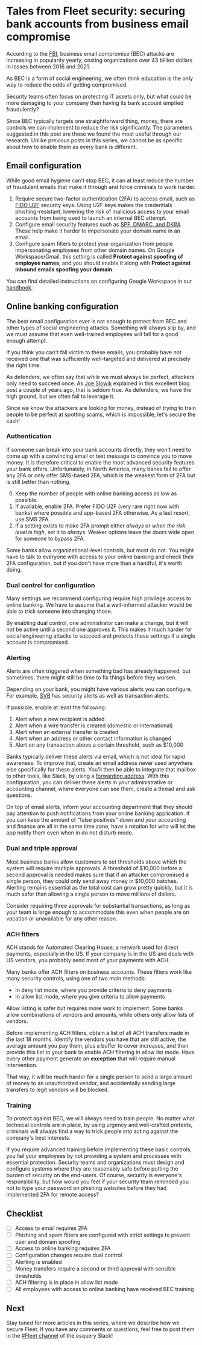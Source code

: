 # Tales from Fleet security: securing bank accounts from business email compromise

According to the [FBI](https://www.ic3.gov/Media/Y2022/PSA220504), business email compromise (BEC) attacks are increasing in popularity yearly, costing organizations over 43 billion dollars in losses between 2016 and 2021.

As BEC is a form of social engineering, we often think education is the only way to reduce the odds of getting compromised. 

Security teams often focus on protecting IT assets only, but what could be more damaging to your company than having its bank account emptied fraudulently?

Since BEC typically targets one straightforward thing, money, there are controls we can implement to reduce the risk significantly. The parameters suggested in this post are those we found the most useful through our research. Unlike previous posts in this series, we cannot be as specific about how to enable them as every bank is different.

## Email configuration
While good email hygiene can't stop BEC, it can at least reduce the number of fraudulent emails that make it through and force criminals to work harder.

1. Require secure two-factor authentication (2FA) to access email, such as [FIDO U2F](https://fidoalliance.org/specs/u2f-specs-master/fido-u2f-overview.html) security keys. Using U2F keys makes the credentials phishing-resistant, lowering the risk of malicious access to your email accounts from being used to launch an internal BEC attempt.
2. Configure email security features such as [SPF, DMARC, and DKIM](https://support.google.com/a/answer/2466580?product_name=UnuFlow&hl=en&visit_id=637919491839685136-2075570827&rd=1&src=supportwidget0&hl=en). These help make it harder to impersonate your domain name in an email.
3. Configure spam filters to protect your organization from people impersonating employees from other domain names. On Google Workspace/Gmail, this setting is called **Protect against spoofing of employee names**, and you should enable it along with **Protect against inbound emails spoofing your domain**. 

You can find detailed instructions on configuring Google Workspace in our [handbook](https://fleetdm.com/handbook/security#email-authentication).

## Online banking configuration

The best email configuration ever is not enough to protect from BEC and other types of social engineering attacks. Something will always slip by, and we must assume that even well-trained employees will fall for a good enough attempt. 

If you think you can't fall victim to these emails, you probably have not received one that was sufficiently well-targeted and delivered at precisely the right time.

As defenders, we often say that while we must always be perfect, attackers only need to succeed once. As [Joe Slowik](https://www.dragos.com/blog/industry-news/the-myth-of-the-adversary-advantage/) explained in this excellent blog post a couple of years ago, that is seldom true. As defenders, we have the high ground, but we often fail to leverage it.

Since we know the attackers are looking for money, instead of trying to train people to be perfect at spotting scams, which is impossible, let's secure the cash!

### Authentication

If someone can break into your bank accounts directly, they won't need to come up with a convincing email or text message to convince you to move money. It is therefore critical to enable the most advanced security features your bank offers. Unfortunately, in North America, many banks fail to offer any 2FA or only offer SMS-based 2FA, which is the weakest form of 2FA but is still better than nothing.

0. Keep the number of people with online banking access as low as possible.
1. If available, enable 2FA. Prefer FIDO U2F (very rare right now with banks) where possible and app-based 2FA otherwise. As a last resort, use SMS 2FA.
2. If a setting exists to make 2FA prompt either *always* or *when the risk level is high*, set it to *always*. Weaker options leave the doors wide open for someone to bypass 2FA.

Some banks allow organizational-level controls, but most do not. You might have to talk to everyone with access to your online banking and check their 2FA configuration, but if you don't have more than a handful, it's worth doing.

### Dual control for configuration

Many settings we recommend configuring require high privilege access to online banking. We have to assume that a well-informed attacker would be able to trick someone into changing those.

By enabling dual control, one administrator can make a change, but it will not be active until a second one approves it. This makes it much harder for social engineering attacks to succeed and protects these settings if a single account is compromised. 

### Alerting

Alerts are often triggered when something bad has already happened, but sometimes, there might still be time to fix things before they worsen. 

Depending on your bank, you might have various alerts you can configure. For example, [SVB](https://www.svb.com/private-bank/help/resources/digital-banking/managing-digital-banking-alerts) has security alerts as well as transaction alerts. 

If possible, enable at least the following:

1. Alert when a new recipient is added
2. Alert when a wire transfer is created (domestic or international)
3. Alert when an external transfer is created
4. Alert when an address or other contact information is changed
5. Alert on any transaction above a certain threshold, such as $10,000

Banks typically deliver these alerts via email, which is not ideal for rapid awareness. To improve that, create an email address never used anywhere else specifically for these alerts. You'll then be able to integrate that mailbox to other tools, like Slack, by using a [forwarding address](https://slack.com/help/articles/206819278-Send-emails-to-Slack#:~:text=To%20send%20an%20email%20to,see%20your%20email%20in%20Slack.). 
With this configuration, you can deliver these alerts in your administrative or accounting channel, where everyone can see them, create a thread and ask questions.

On top of email alerts, inform your accounting department that they should pay attention to push notifications from your online banking application. If you can keep the amount of "false positives" down and your accounting and finance are all in the same time zone, have a rotation for who will let the app notify them even when in do not disturb mode.

### Dual and triple approval

Most business banks allow customers to set thresholds above which the system will require multiple approvals.
A threshold of $10,000 before a second approval is needed makes sure that if an attacker compromised a single person, they could only send away money in $10,000 batches. Alerting remains essential as the total cost can grow pretty quickly, but it is much safer than allowing a single person to move millions of dollars.

Consider requiring three approvals for substantial transactions, as long as your team is large enough to accommodate this even when people are on vacation or unavailable for any other reason.

### ACH filters

ACH stands for Automated Clearing House, a network used for direct payments, especially in the US. If your company is in the US and deals with US vendors, you probably send most of your payments with ACH.

Many banks offer ACH filters on business accounts. These filters work like many security controls, using one of two main methods:

* In deny list mode, where you provide criteria to deny payments
* In allow list mode, where you give criteria to allow payments

Allow listing is safer but requires more work to implement. Some banks allow combinations of vendors and amounts, while others only allow lists of vendors. 

Before implementing ACH filters, obtain a list of all ACH transfers made in the last 18 months. Identify the vendors you have that are still active, the average amount you pay them, plus a buffer to cover increases, and then provide this list to your bank to enable ACH filtering in allow list mode. Have every other payment generate an **exception** that will require manual intervention.

That way, it will be much harder for a single person to send a large amount of money to an unauthorized vendor, and accidentally sending large transfers to legit vendors will be blocked.

### Training

To protect against BEC, we will always need to train people. No matter what technical controls are in place, by using urgency and well-crafted pretexts, criminals will always find a way to trick people into acting against the company's best interests.

If you require advanced training before implementing these basic controls, you fail your employees by not providing a system and processes with essential protection. Security teams and organizations must design and configure systems where they are reasonably safe before putting the burden of security on the end-users. Of course, security is everyone's responsibility, but how would you feel if your security team reminded you not to type your password on phishing websites before they had implemented 2FA for remote access?

## Checklist

- [ ] Access to email requires 2FA
- [ ] Phishing and spam filters are configured with strict settings to prevent user and domain spoofing
- [ ] Access to online banking requires 2FA
- [ ] Configuration changes require dual control
- [ ] Alerting is enabled
- [ ] Money transfers require a second or third approval with sensible thresholds 
- [ ] ACH filtering is in place in allow list mode
- [ ] All employees with access to online banking have received BEC training 
## Next

Stay tuned for more articles in this series, where we describe how we secure Fleet. If you have any comments or questions, feel free to post them in the [#Fleet channel](http://fleetdm.com/slack) of the osquery Slack!


<meta name="category" value="security">
<meta name="authorFullName" value="Guillaume Ross">
<meta name="authorGitHubUsername" value="GuillaumeRoss">
<meta name="publishedOn" value="2022-07-05">
<meta name="articleTitle" value="Tales from Fleet security: securing bank accounts from business email compromise">
